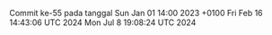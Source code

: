 Commit ke-55 pada tanggal Sun Jan 01 14:00 2023 +0100
Fri Feb 16 14:43:06 UTC 2024
Mon Jul  8 19:08:24 UTC 2024
